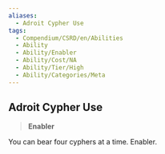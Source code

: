 ```yaml
---
aliases:
  - Adroit Cypher Use
tags:
  - Compendium/CSRD/en/Abilities
  - Ability
  - Ability/Enabler
  - Ability/Cost/NA
  - Ability/Tier/High
  - Ability/Categories/Meta
---
```

    
      
## Adroit Cypher Use      
>**Enabler**    
      
You can bear four cyphers at a time. Enabler.